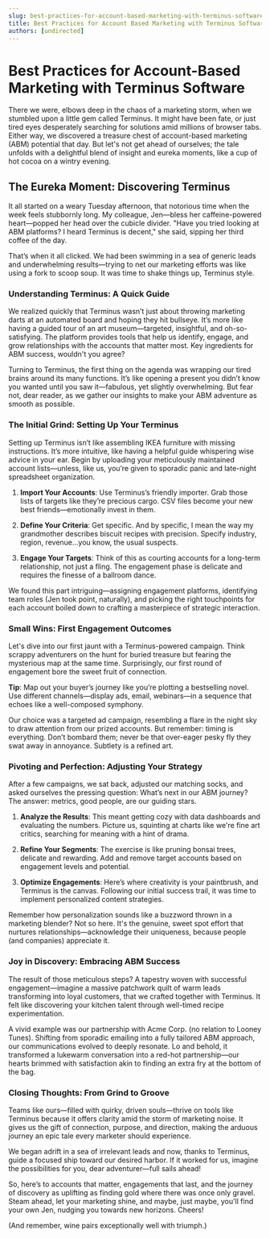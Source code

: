 ```yaml
---
slug: best-practices-for-account-based-marketing-with-terminus-software
title: Best Practices for Account Based Marketing with Terminus Software
authors: [undirected]
---
```



# Best Practices for Account-Based Marketing with Terminus Software

There we were, elbows deep in the chaos of a marketing storm, when we stumbled upon a little gem called Terminus. It might have been fate, or just tired eyes desperately searching for solutions amid millions of browser tabs. Either way, we discovered a treasure chest of account-based marketing (ABM) potential that day. But let's not get ahead of ourselves; the tale unfolds with a delightful blend of insight and eureka moments, like a cup of hot cocoa on a wintry evening.

## The Eureka Moment: Discovering Terminus

It all started on a weary Tuesday afternoon, that notorious time when the week feels stubbornly long. My colleague, Jen—bless her caffeine-powered heart—popped her head over the cubicle divider. "Have you tried looking at ABM platforms? I heard Terminus is decent," she said, sipping her third coffee of the day.

That’s when it all clicked. We had been swimming in a sea of generic leads and underwhelming results—trying to net our marketing efforts was like using a fork to scoop soup. It was time to shake things up, Terminus style.

### Understanding Terminus: A Quick Guide

We realized quickly that Terminus wasn’t just about throwing marketing darts at an automated board and hoping they hit bullseye. It’s more like having a guided tour of an art museum—targeted, insightful, and oh-so-satisfying. The platform provides tools that help us identify, engage, and grow relationships with the accounts that matter most. Key ingredients for ABM success, wouldn't you agree?

Turning to Terminus, the first thing on the agenda was wrapping our tired brains around its many functions. It’s like opening a present you didn’t know you wanted until you saw it—fabulous, yet slightly overwhelming. But fear not, dear reader, as we gather our insights to make your ABM adventure as smooth as possible.

### The Initial Grind: Setting Up Your Terminus

Setting up Terminus isn’t like assembling IKEA furniture with missing instructions. It’s more intuitive, like having a helpful guide whispering wise advice in your ear. Begin by uploading your meticulously maintained account lists—unless, like us, you’re given to sporadic panic and late-night spreadsheet organization.

1. **Import Your Accounts**: Use Terminus’s friendly importer. Grab those lists of targets like they’re precious cargo. CSV files become your new best friends—emotionally invest in them.

2. **Define Your Criteria**: Get specific. And by specific, I mean the way my grandmother describes biscuit recipes with precision. Specify industry, region, revenue...you know, the usual suspects. 

3. **Engage Your Targets**: Think of this as courting accounts for a long-term relationship, not just a fling. The engagement phase is delicate and requires the finesse of a ballroom dance.

We found this part intriguing—assigning engagement platforms, identifying team roles (Jen took point, naturally), and picking the right touchpoints for each account boiled down to crafting a masterpiece of strategic interaction. 

### Small Wins: First Engagement Outcomes

Let's dive into our first jaunt with a Terminus-powered campaign. Think scrappy adventurers on the hunt for buried treasure but fearing the mysterious map at the same time. Surprisingly, our first round of engagement bore the sweet fruit of connection.

**Tip**: Map out your buyer’s journey like you’re plotting a bestselling novel. Use different channels—display ads, email, webinars—in a sequence that echoes like a well-composed symphony. 

Our choice was a targeted ad campaign, resembling a flare in the night sky to draw attention from our prized accounts. But remember: timing is everything. Don’t bombard them; never be that over-eager pesky fly they swat away in annoyance. Subtlety is a refined art.

### Pivoting and Perfection: Adjusting Your Strategy

After a few campaigns, we sat back, adjusted our matching socks, and asked ourselves the pressing question: What’s next in our ABM journey? The answer: metrics, good people, are our guiding stars.

1. **Analyze the Results**: This meant getting cozy with data dashboards and evaluating the numbers. Picture us, squinting at charts like we're fine art critics, searching for meaning with a hint of drama.

2. **Refine Your Segments**: The exercise is like pruning bonsai trees, delicate and rewarding. Add and remove target accounts based on engagement levels and potential. 

3. **Optimize Engagements**: Here’s where creativity is your paintbrush, and Terminus is the canvas. Following our initial success trail, it was time to implement personalized content strategies.

Remember how personalization sounds like a buzzword thrown in a marketing blender? Not so here. It's the genuine, sweet spot effort that nurtures relationships—acknowledge their uniqueness, because people (and companies) appreciate it.

### Joy in Discovery: Embracing ABM Success

The result of those meticulous steps? A tapestry woven with successful engagement—imagine a massive patchwork quilt of warm leads transforming into loyal customers, that we crafted together with Terminus. It felt like discovering your kitchen talent through well-timed recipe experimentation.

A vivid example was our partnership with Acme Corp. (no relation to Looney Tunes). Shifting from sporadic emailing into a fully tailored ABM approach, our communications evolved to deeply resonate. Lo and behold, it transformed a lukewarm conversation into a red-hot partnership—our hearts brimmed with satisfaction akin to finding an extra fry at the bottom of the bag.

### Closing Thoughts: From Grind to Groove

Teams like ours—filled with quirky, driven souls—thrive on tools like Terminus because it offers clarity amid the storm of marketing noise. It gives us the gift of connection, purpose, and direction, making the arduous journey an epic tale every marketer should experience.

We began adrift in a sea of irrelevant leads and now, thanks to Terminus, guide a focused ship toward our desired harbor. If it worked for us, imagine the possibilities for you, dear adventurer—full sails ahead!

So, here’s to accounts that matter, engagements that last, and the journey of discovery as uplifting as finding gold where there was once only gravel. Steam ahead, let your marketing shine, and maybe, just maybe, you'll find your own Jen, nudging you towards new horizons. Cheers! 

(And remember, wine pairs exceptionally well with triumph.)